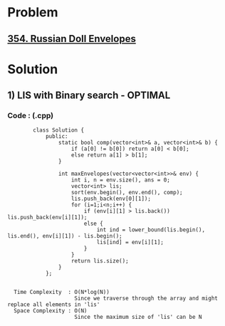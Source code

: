 # Problem

## [354. Russian Doll Envelopes](https://leetcode.com/problems/russian-doll-envelopes/)


# Solution 

## 1) LIS with Binary search - OPTIMAL

     
      
      
   ### Code : (.cpp)
    
            class Solution {
                public:
                    static bool comp(vector<int>& a, vector<int>& b) {
                        if (a[0] != b[0]) return a[0] < b[0];
                        else return a[1] > b[1];
                    }

                    int maxEnvelopes(vector<vector<int>>& env) {
                        int i, n = env.size(), ans = 0;
                        vector<int> lis;
                        sort(env.begin(), env.end(), comp);
                        lis.push_back(env[0][1]);
                        for (i=1;i<n;i++) {
                            if (env[i][1] > lis.back()) lis.push_back(env[i][1]);
                            else {
                                int ind = lower_bound(lis.begin(), lis.end(), env[i][1]) - lis.begin();
                                lis[ind] = env[i][1];
                            }
                        }
                        return lis.size();
                    }
                };
            
 
      Time Complexity  : O(N*log(N)) 
                         Since we traverse through the array and might replace all elements in 'lis' 
      Space Complexity : O(N)
                         Since the maximum size of 'lis' can be N
